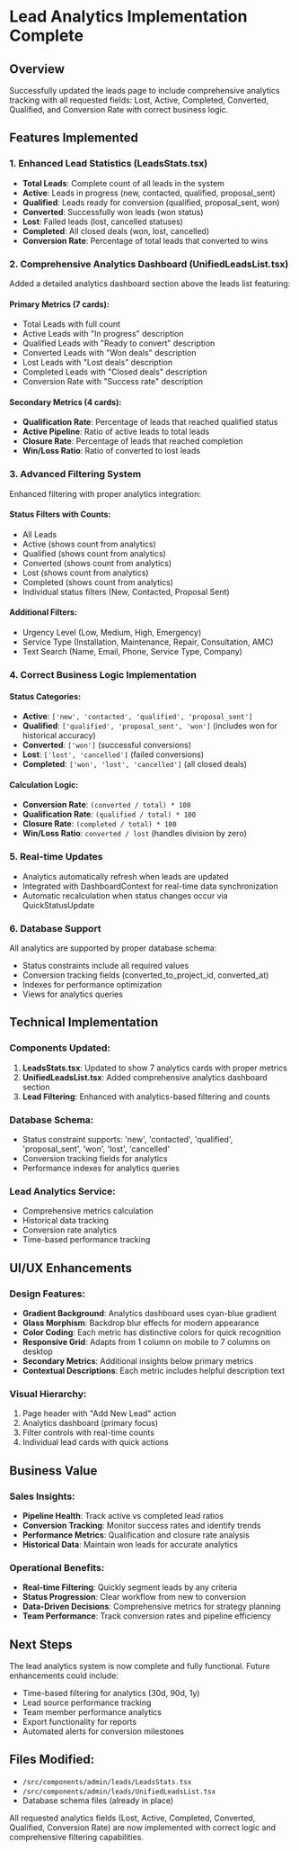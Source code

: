 # Lead Analytics Implementation Complete

## Overview
Successfully updated the leads page to include comprehensive analytics tracking with all requested fields: Lost, Active, Completed, Converted, Qualified, and Conversion Rate with correct business logic.

## Features Implemented

### 1. Enhanced Lead Statistics (LeadsStats.tsx)
- **Total Leads**: Complete count of all leads in the system
- **Active**: Leads in progress (new, contacted, qualified, proposal_sent)
- **Qualified**: Leads ready for conversion (qualified, proposal_sent, won)
- **Converted**: Successfully won leads (won status)
- **Lost**: Failed leads (lost, cancelled statuses)
- **Completed**: All closed deals (won, lost, cancelled)
- **Conversion Rate**: Percentage of total leads that converted to wins

### 2. Comprehensive Analytics Dashboard (UnifiedLeadsList.tsx)
Added a detailed analytics dashboard section above the leads list featuring:

#### Primary Metrics (7 cards):
- Total Leads with full count
- Active Leads with "In progress" description
- Qualified Leads with "Ready to convert" description  
- Converted Leads with "Won deals" description
- Lost Leads with "Lost deals" description
- Completed Leads with "Closed deals" description
- Conversion Rate with "Success rate" description

#### Secondary Metrics (4 cards):
- **Qualification Rate**: Percentage of leads that reached qualified status
- **Active Pipeline**: Ratio of active leads to total leads
- **Closure Rate**: Percentage of leads that reached completion
- **Win/Loss Ratio**: Ratio of converted to lost leads

### 3. Advanced Filtering System
Enhanced filtering with proper analytics integration:

#### Status Filters with Counts:
- All Leads
- Active (shows count from analytics)
- Qualified (shows count from analytics)
- Converted (shows count from analytics)
- Lost (shows count from analytics)
- Completed (shows count from analytics)
- Individual status filters (New, Contacted, Proposal Sent)

#### Additional Filters:
- Urgency Level (Low, Medium, High, Emergency)
- Service Type (Installation, Maintenance, Repair, Consultation, AMC)
- Text Search (Name, Email, Phone, Service Type, Company)

### 4. Correct Business Logic Implementation

#### Status Categories:
- **Active**: `['new', 'contacted', 'qualified', 'proposal_sent']`
- **Qualified**: `['qualified', 'proposal_sent', 'won']` (includes won for historical accuracy)
- **Converted**: `['won']` (successful conversions)
- **Lost**: `['lost', 'cancelled']` (failed conversions)
- **Completed**: `['won', 'lost', 'cancelled']` (all closed deals)

#### Calculation Logic:
- **Conversion Rate**: `(converted / total) * 100`
- **Qualification Rate**: `(qualified / total) * 100`
- **Closure Rate**: `(completed / total) * 100`
- **Win/Loss Ratio**: `converted / lost` (handles division by zero)

### 5. Real-time Updates
- Analytics automatically refresh when leads are updated
- Integrated with DashboardContext for real-time data synchronization
- Automatic recalculation when status changes occur via QuickStatusUpdate

### 6. Database Support
All analytics are supported by proper database schema:
- Status constraints include all required values
- Conversion tracking fields (converted_to_project_id, converted_at)
- Indexes for performance optimization
- Views for analytics queries

## Technical Implementation

### Components Updated:
1. **LeadsStats.tsx**: Updated to show 7 analytics cards with proper metrics
2. **UnifiedLeadsList.tsx**: Added comprehensive analytics dashboard section
3. **Lead Filtering**: Enhanced with analytics-based filtering and counts

### Database Schema:
- Status constraint supports: 'new', 'contacted', 'qualified', 'proposal_sent', 'won', 'lost', 'cancelled'
- Conversion tracking fields for analytics
- Performance indexes for analytics queries

### Lead Analytics Service:
- Comprehensive metrics calculation
- Historical data tracking
- Conversion rate analytics
- Time-based performance tracking

## UI/UX Enhancements

### Design Features:
- **Gradient Background**: Analytics dashboard uses cyan-blue gradient
- **Glass Morphism**: Backdrop blur effects for modern appearance
- **Color Coding**: Each metric has distinctive colors for quick recognition
- **Responsive Grid**: Adapts from 1 column on mobile to 7 columns on desktop
- **Secondary Metrics**: Additional insights below primary metrics
- **Contextual Descriptions**: Each metric includes helpful description text

### Visual Hierarchy:
1. Page header with "Add New Lead" action
2. Analytics dashboard (primary focus)
3. Filter controls with real-time counts
4. Individual lead cards with quick actions

## Business Value

### Sales Insights:
- **Pipeline Health**: Track active vs completed lead ratios
- **Conversion Tracking**: Monitor success rates and identify trends
- **Performance Metrics**: Qualification and closure rate analysis
- **Historical Data**: Maintain won leads for accurate analytics

### Operational Benefits:
- **Real-time Filtering**: Quickly segment leads by any criteria
- **Status Progression**: Clear workflow from new to conversion
- **Data-Driven Decisions**: Comprehensive metrics for strategy planning
- **Team Performance**: Track conversion rates and pipeline efficiency

## Next Steps
The lead analytics system is now complete and fully functional. Future enhancements could include:
- Time-based filtering for analytics (30d, 90d, 1y)
- Lead source performance tracking
- Team member performance analytics
- Export functionality for reports
- Automated alerts for conversion milestones

## Files Modified:
- `/src/components/admin/leads/LeadsStats.tsx`
- `/src/components/admin/leads/UnifiedLeadsList.tsx`
- Database schema files (already in place)

All requested analytics fields (Lost, Active, Completed, Converted, Qualified, Conversion Rate) are now implemented with correct logic and comprehensive filtering capabilities.
